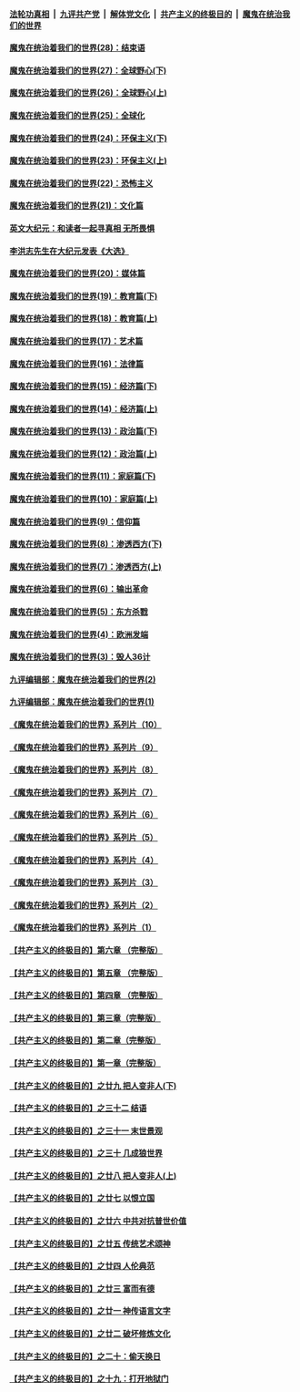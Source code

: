 ####  [法轮功真相](../../../../basic/blob/master/README.md?t=03131930) &nbsp;|&nbsp; [九评共产党](../../../../9ping.md/blob/master/README.md?t=03131930) &nbsp;|&nbsp; [解体党文化](../../../../jtdwh.md/blob/master/README.md?t=03131930)  &nbsp;|&nbsp; [共产主义的终极目的](../../../../gczydzjmd.md/blob/master/README.md?t=03131930) &nbsp;|&nbsp; [魔鬼在统治我们的世界](../../../../mgztzwmdsj.md/blob/master/README.md?t=03131930) 

#### [魔鬼在统治着我们的世界(28)：结束语](../pages/nsc422/n10936246.md?t=03131930) 

#### [魔鬼在统治着我们的世界(27)：全球野心(下)](../pages/nsc422/n10928319.md?t=03131930) 

#### [魔鬼在统治着我们的世界(26)：全球野心(上)](../pages/nsc422/n10900318.md?t=03131930) 

#### [魔鬼在统治着我们的世界(25)：全球化](../pages/nsc422/n10788205.md?t=03131930) 

#### [魔鬼在统治着我们的世界(24)：环保主义(下)](../pages/nsc422/n10695307.md?t=03131930) 

#### [魔鬼在统治着我们的世界(23)：环保主义(上)](../pages/nsc422/n10688613.md?t=03131930) 

#### [魔鬼在统治着我们的世界(22)：恐怖主义](../pages/nsc422/n10614727.md?t=03131930) 

#### [魔鬼在统治着我们的世界(21)：文化篇](../pages/nsc422/n10597706.md?t=03131930) 

#### [英文大纪元：和读者一起寻真相 无所畏惧](../pages/nsc422/n12542027.md?t=03131930) 

#### [李洪志先生在大纪元发表《大选》](../pages/nsc422/n12534746.md?t=03131930) 

#### [魔鬼在统治着我们的世界(20)：媒体篇](../pages/nsc422/n10586579.md?t=03131930) 

#### [魔鬼在统治着我们的世界(19)：教育篇(下)](../pages/nsc422/n10564808.md?t=03131930) 

#### [魔鬼在统治着我们的世界(18)：教育篇(上)](../pages/nsc422/n10526970.md?t=03131930) 

#### [魔鬼在统治着我们的世界(17)：艺术篇](../pages/nsc422/n10499093.md?t=03131930) 

#### [魔鬼在统治着我们的世界(16)：法律篇](../pages/nsc422/n10485969.md?t=03131930) 

#### [魔鬼在统治着我们的世界(15)：经济篇(下)](../pages/nsc422/n10469975.md?t=03131930) 

#### [魔鬼在统治着我们的世界(14)：经济篇(上)](../pages/nsc422/n10457370.md?t=03131930) 

#### [魔鬼在统治着我们的世界(13)：政治篇(下)](../pages/nsc422/n10448270.md?t=03131930) 

#### [魔鬼在统治着我们的世界(12)：政治篇(上)](../pages/nsc422/n10444576.md?t=03131930) 

#### [魔鬼在统治着我们的世界(11)：家庭篇(下)](../pages/nsc422/n10440961.md?t=03131930) 

#### [魔鬼在统治着我们的世界(10)：家庭篇(上)](../pages/nsc422/n10435448.md?t=03131930) 

#### [魔鬼在统治着我们的世界(9)：信仰篇](../pages/nsc422/n10432159.md?t=03131930) 

#### [魔鬼在统治着我们的世界(8)：渗透西方(下)](../pages/nsc422/n10429603.md?t=03131930) 

#### [魔鬼在统治着我们的世界(7)：渗透西方(上)](../pages/nsc422/n10426013.md?t=03131930) 

#### [魔鬼在统治着我们的世界(6)：输出革命](../pages/nsc422/n10421536.md?t=03131930) 

#### [魔鬼在统治着我们的世界(5)：东方杀戮](../pages/nsc422/n10417707.md?t=03131930) 

#### [魔鬼在统治着我们的世界(4)：欧洲发端](../pages/nsc422/n10414890.md?t=03131930) 

#### [魔鬼在统治着我们的世界(3)：毁人36计](../pages/nsc422/n10411583.md?t=03131930) 

#### [九评编辑部：魔鬼在统治着我们的世界(2)](../pages/nsc422/n10410036.md?t=03131930) 

#### [九评编辑部：魔鬼在统治着我们的世界(1)](../pages/nsc422/n10406825.md?t=03131930) 

#### [《魔鬼在统治着我们的世界》系列片（10）](../pages/nsc422/n12292670.md?t=03131930) 

#### [《魔鬼在统治着我们的世界》系列片（9）](../pages/nsc422/n12290859.md?t=03131930) 

#### [《魔鬼在统治着我们的世界》系列片（8）](../pages/nsc422/n12287445.md?t=03131930) 

#### [《魔鬼在统治着我们的世界》系列片（7）](../pages/nsc422/n12283425.md?t=03131930) 

#### [《魔鬼在统治着我们的世界》系列片（6）](../pages/nsc422/n12282314.md?t=03131930) 

#### [《魔鬼在统治着我们的世界》系列片（5）](../pages/nsc422/n12281419.md?t=03131930) 

#### [《魔鬼在统治着我们的世界》系列片（4）](../pages/nsc422/n12274024.md?t=03131930) 

#### [《魔鬼在统治着我们的世界》系列片（3）](../pages/nsc422/n12271322.md?t=03131930) 

#### [《魔鬼在统治着我们的世界》系列片（2）](../pages/nsc422/n12269049.md?t=03131930) 

#### [《魔鬼在统治着我们的世界》系列片（1）](../pages/nsc422/n12267575.md?t=03131930) 

#### [【共产主义的终极目的】第六章 （完整版）](../pages/nsc422/n11428913.md?t=03131930) 

#### [【共产主义的终极目的】第五章 （完整版）](../pages/nsc422/n11428912.md?t=03131930) 

#### [【共产主义的终极目的】第四章 （完整版）](../pages/nsc422/n11428907.md?t=03131930) 

#### [【共产主义的终极目的】第三章（完整版）](../pages/nsc422/n11428848.md?t=03131930) 

#### [【共产主义的终极目的】第二章（完整版）](../pages/nsc422/n11428831.md?t=03131930) 

#### [【共产主义的终极目的】第一章（完整版）](../pages/nsc422/n11417651.md?t=03131930) 

#### [【共产主义的终极目的】之廿九 把人变非人(下)](../pages/nsc422/n11344140.md?t=03131930) 

#### [【共产主义的终极目的】之三十二 结语](../pages/nsc422/n11360535.md?t=03131930) 

#### [【共产主义的终极目的】之三十一 末世景观](../pages/nsc422/n11351129.md?t=03131930) 

#### [【共产主义的终极目的】之三十 几成狼世界](../pages/nsc422/n11348280.md?t=03131930) 

#### [【共产主义的终极目的】之廿八 把人变非人(上)](../pages/nsc422/n11340492.md?t=03131930) 

#### [【共产主义的终极目的】之廿七 以恨立国](../pages/nsc422/n11336944.md?t=03131930) 

#### [【共产主义的终极目的】之廿六 中共对抗普世价值](../pages/nsc422/n11324785.md?t=03131930) 

#### [【共产主义的终极目的】之廿五 传统艺术颂神](../pages/nsc422/n11296396.md?t=03131930) 

#### [【共产主义的终极目的】之廿四 人伦典范](../pages/nsc422/n11296397.md?t=03131930) 

#### [【共产主义的终极目的】之廿三 富而有德](../pages/nsc422/n11283598.md?t=03131930) 

#### [【共产主义的终极目的】之廿一 神传语言文字](../pages/nsc422/n11263265.md?t=03131930) 

#### [【共产主义的终极目的】之廿二 破坏修炼文化](../pages/nsc422/n11245728.md?t=03131930) 

#### [【共产主义的终极目的】之二十：偷天换日](../pages/nsc422/n11238846.md?t=03131930) 

#### [【共产主义的终极目的】之十九：打开地狱门](../pages/nsc422/n11206376.md?t=03131930) 

